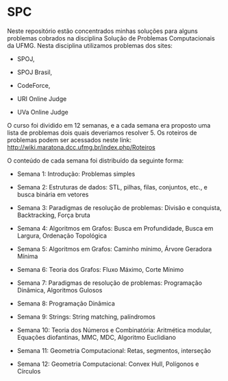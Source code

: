 # SPC
Neste repositório estão concentrados minhas soluções para alguns problemas cobrados na disciplina Solução de Problemas Computacionais da UFMG. Nesta disciplina utilizamos problemas dos sites: 
  
 * SPOJ,
  
 * SPOJ Brasil,
  
 * CodeForce,
  
 * URI Online Judge
  
 * UVa Online Judge


O curso foi dividido em 12 semanas, e a cada semana era proposto uma lista de problemas dois quais deveriamos resolver 5. Os roteiros de problemas podem ser acessados neste link: http://wiki.maratona.dcc.ufmg.br/index.php/Roteiros

O conteúdo de cada semana foi distribuído da seguinte forma:


 * Semana 1: Introdução: Problemas simples
  
 * Semana 2: Estruturas de dados: STL, pilhas, filas, conjuntos, etc., e busca binária em vetores 
  
 * Semana 3: Paradigmas de resolução de problemas: Divisão e conquista, Backtracking, Força bruta
  
 * Semana 4: Algoritmos em Grafos: Busca em Profundidade, Busca em Largura, Ordenação Topológica
  
 * Semana 5: Algoritmos em Grafos: Caminho mínimo, Árvore Geradora Mínima 
  
 * Semana 6: Teoria dos Grafos: Fluxo Máximo, Corte Mínimo
  
 * Semana 7: Paradigmas de resolução de problemas: Programação Dinâmica, Algoritmos Gulosos
  
 * Semana 8: Programação Dinâmica
  
 * Semana 9: Strings: String matching, palíndromos 
  
 * Semana 10: Teoria dos Números e Combinatória: Aritmética modular, Equações diofantinas, MMC, MDC, Algoritmo Euclidiano
  
 * Semana 11: Geometria Computacional: Retas, segmentos, interseção 
  
 * Semana 12: Geometria Computacional: Convex Hull, Polígonos e Círculos
  
